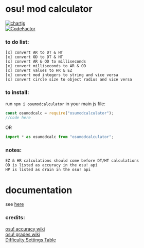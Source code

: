 # osu! mod calculator

[![chartjs](https://img.shields.io/badge/NPM-CB3837?style=for-the-badge&logo=npm&logoColor=white)](https://www.npmjs.com/package/osumodcalculator)</br>
[![CodeFactor](https://www.codefactor.io/repository/github/sbrstrkkdwmdr/osumodcalculator/badge)](https://www.codefactor.io/repository/github/sbrstrkkdwmdr/osumodcalculator)

### to do list:

    [x] convert AR to DT & HT
    [x] convert OD to DT & HT
    [x] convert AR & OD to milliseconds
    [x] convert milliseconds to AR & OD
    [x] convert values to HR & EZ
    [x] convert mod integers to string and vice versa
    [x] convert circle size to object radius and vice versa

### to install:

run `npm i osumodcalculator`
in your main js file:

```js
const osumodcalc = require("osumodcalculator");
//code here
```

OR

```js
import * as osumodcalc from "osumodcalculator";
```

### notes:

    EZ & HR calculations should come before DT/HT calculations
    OD is listed as accuracy in the osu! api
    HP is listed as drain in the osu! api

# documentation

see [here](https://sbrstrkkdwmdr.github.io/projects/osumodcalcutor)

### credits:

[osu! accuracy wiki](https://osu.ppy.sh/wiki/en/Gameplay/Accuracy) <br/>
[osu! grades wiki](https://osu.ppy.sh/wiki/en/FAQ#grades) <br/>
[Difficulty Settings Table](https://www.reddit.com/r/osugame/comments/6phntt/difficulty_settings_table_with_all_values/) <br/>
